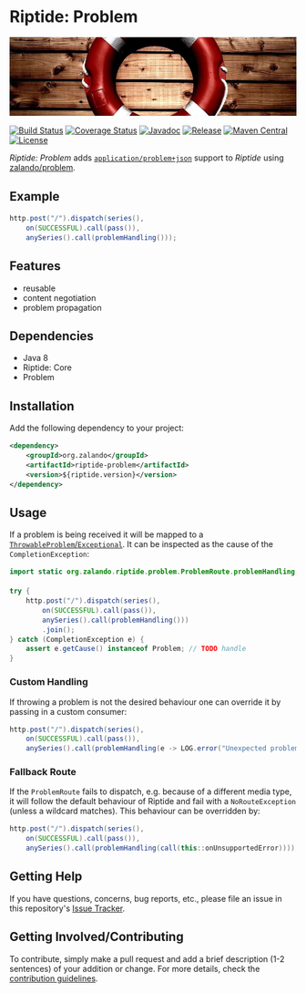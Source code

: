# Riptide: Problem

[![Rescue Ring](../docs/rescue-ring.jpg)](https://pixabay.com/en/lifesaver-life-buoy-safety-rescue-933560/)

[![Build Status](https://img.shields.io/travis/zalando/riptide.svg)](https://travis-ci.org/zalando/riptide)
[![Coverage Status](https://img.shields.io/coveralls/zalando/riptide.svg)](https://coveralls.io/r/zalando/riptide)
[![Javadoc](https://javadoc-emblem.rhcloud.com/doc/org.zalando/riptide-problem/badge.svg)](http://www.javadoc.io/doc/org.zalando/riptide-problem)
[![Release](https://img.shields.io/github/release/zalando/riptide.svg)](https://github.com/zalando/riptide/releases)
[![Maven Central](https://img.shields.io/maven-central/v/org.zalando/riptide-problem.svg)](https://maven-badges.herokuapp.com/maven-central/org.zalando/riptide-problem)
[![License](https://img.shields.io/badge/license-MIT-blue.svg)](https://raw.githubusercontent.com/zalando/riptide/master/LICENSE)

*Riptide: Problem* adds [`application/problem+json`](https://tools.ietf.org/html/rfc7807) support to *Riptide* using 
[zalando/problem](https://github.com/zalando/problem).

## Example

```java
http.post("/").dispatch(series(),
    on(SUCCESSFUL).call(pass()),
    anySeries().call(problemHandling()));
```

## Features

- reusable
- content negotiation
- problem propagation

## Dependencies

- Java 8
- Riptide: Core
- Problem

## Installation

Add the following dependency to your project:

```xml
<dependency>
    <groupId>org.zalando</groupId>
    <artifactId>riptide-problem</artifactId>
    <version>${riptide.version}</version>
</dependency>
```

## Usage

If a problem is being received it will be mapped to a
[`ThrowableProblem`/`Exceptional`](https://github.com/zalando/problem#throwing-problems). It can be inspected as the
cause of the `CompletionException`:

```java
import static org.zalando.riptide.problem.ProblemRoute.problemHandling;

try {
    http.post("/").dispatch(series(),
        on(SUCCESSFUL).call(pass()),
        anySeries().call(problemHandling()))
        .join();
} catch (CompletionException e) {
    assert e.getCause() instanceof Problem; // TODO handle
}
```

### Custom Handling

If throwing a problem is not the desired behaviour one can override it by passing in a custom consumer:
 
```java
http.post("/").dispatch(series(),
    on(SUCCESSFUL).call(pass()),
    anySeries().call(problemHandling(e -> LOG.error("Unexpected problem", e))));
```

### Fallback Route

If the `ProblemRoute` fails to dispatch, e.g. because of a different media type, it will follow the default behaviour
of Riptide and fail with a `NoRouteException` (unless a wildcard matches). This behaviour can be overridden by:

```java
http.post("/").dispatch(series(),
    on(SUCCESSFUL).call(pass()),
    anySeries().call(problemHandling(call(this::onUnsupportedError))));
```

## Getting Help

If you have questions, concerns, bug reports, etc., please file an issue in this repository's [Issue Tracker](../../../../issues).

## Getting Involved/Contributing

To contribute, simply make a pull request and add a brief description (1-2 sentences) of your addition or change. For
more details, check the [contribution guidelines](../CONTRIBUTING.md).
